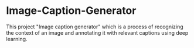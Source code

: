# Image-Caption-Generator
This project "Image caption generator" which is a process of recognizing the context of an image and annotating it with relevant captions using deep learning.
